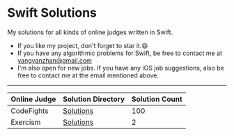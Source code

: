 # Swift Solutions
My solutions for all kinds of online judges written in Swift.

* If you like my project, don't forget to star it.:smile:
* If you have any algorithmic problems for Swift, be free to contact me at yangyanzhan@gmail.com
* I'm also open for new jobs. If you have any iOS job suggestions, also be free to contact me at the email mentioned above.

---

| Online Judge | Solution Directory | Solution Count |
|---| ----- | -------- |
| CodeFights | [Solutions](https://github.com/yangyanzhan/Swift-Solutions/tree/master/solutions/code_fights) | 100 |
| Exercism | [Solutions](https://github.com/yangyanzhan/Swift-Solutions/tree/master/solutions/exercism) | 2 |
